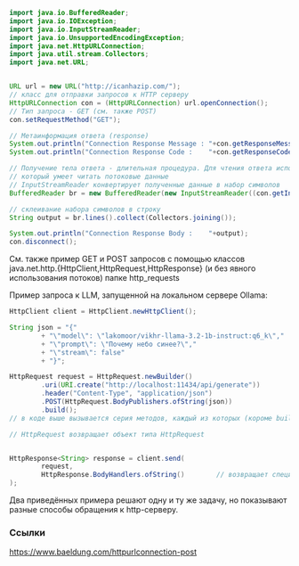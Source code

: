 ```Java
import java.io.BufferedReader;
import java.io.IOException;
import java.io.InputStreamReader;
import java.io.UnsupportedEncodingException;
import java.net.HttpURLConnection;
import java.util.stream.Collectors;
import java.net.URL;


URL url = new URL("http://icanhazip.com/");
// класс для отправки запросов к HTTP серверу
HttpURLConnection con = (HttpURLConnection) url.openConnection();
// Тип запроса - GET (см. также POST)
con.setRequestMethod("GET");

// Метаинформация ответа (response)
System.out.println("Connection Response Message : "+con.getResponseMessage());  // Текстовый статус
System.out.println("Connection Response Code :    "+con.getResponseCode());     // Код. Если всё ОК, то должен быть 200

// Получение тела ответа - длительная процедура. Для чтения ответа используется класс BufferedReader,
// который умеет читать потоковые данные
// InputStreamReader конвертирует полученные данные в набор символов
BufferedReader br = new BufferedReader(new InputStreamReader((con.getInputStream())));

// склеивание набора символов в строку
String output = br.lines().collect(Collectors.joining());

System.out.println("Connection Response Body :    "+output);
con.disconnect();
```

См. также пример GET и POST запросов с помощью классов java.net.http.{HttpClient,HttpRequest,HttpResponse} (и без явного использования потоков) папке http_requests


Пример запроса к LLM, запущенной на локальном сервере Ollama:

```java
HttpClient client = HttpClient.newHttpClient();

String json = "{"
        + "\"model\": \"lakomoor/vikhr-llama-3.2-1b-instruct:q6_k\","
        + "\"prompt\": \"Почему небо синее?\","
        + "\"stream\": false"
        + "}";

HttpRequest request = HttpRequest.newBuilder()
        .uri(URI.create("http://localhost:11434/api/generate"))        
        .header("Content-Type", "application/json")
        .POST(HttpRequest.BodyPublishers.ofString(json))
        .build();
// в коде выше вызывается серия методов, каждый из которых (короме build) возвращает объект типа HttpRequest.Builder, но с заданными свойствами (полями).

// HttpRequest возвращает объект типа HttpRequest


HttpResponse<String> response = client.send(
        request,
        HttpResponse.BodyHandlers.ofString()        // возвращает специальный объект, который умеет преобразовывать строку с JSON данными в формат подхходящий для тела HTTP запроса.
);
```

Два приведённых примера решают одну и ту же задачу, но показывают разные способы обращения к http-серверу. 

### Ссылки
https://www.baeldung.com/httpurlconnection-post
